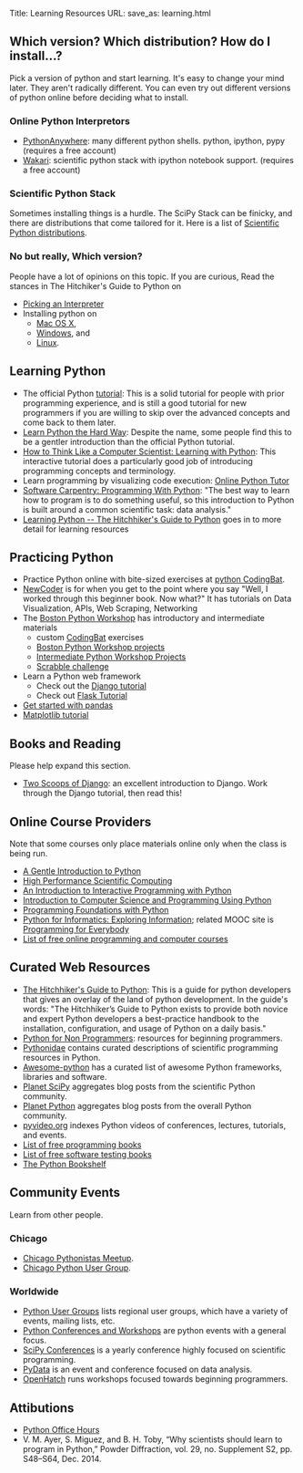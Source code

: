 Title: Learning Resources
URL:
save_as: learning.html

## Which version? Which distribution? How do I install...?

Pick a version of python and start learning. It's easy to change your mind
later. They aren't radically different. You can even try out different
versions of python online before deciding what to install.

### Online Python Interpretors

* [PythonAnywhere](https://www.pythonanywhere.com/): many different python shells. python, ipython, pypy (requires a free account)
* [Wakari](https://www.wakari.io/): scientific python stack with ipython notebook support. (requires a free account)

### Scientific Python Stack

Sometimes installing things is a hurdle. The SciPy Stack can be finicky, and
there are distributions that come tailored for it. Here
is a list of [Scientific Python distributions](http://www.scipy.org/install.html).

### No but really, Which version?

People have a lot of opinions on this topic. If you are curious, Read the stances in
The Hitchiker's Guide to Python on
* [Picking an Interpreter](http://python-guide.readthedocs.org/en/latest/starting/which-python/)
* Installing python on
    * [Mac OS X](http://docs.python-guide.org/en/latest/starting/install/osx/),
    * [Windows](http://docs.python-guide.org/en/latest/starting/install/win/), and
    * [Linux](http://docs.python-guide.org/en/latest/starting/install/linux).

## Learning Python

* The official Python [tutorial](http://docs.python.org/tutorial/): This is a
  solid tutorial for people with prior programming experience, and is still a
  good tutorial for new programmers if you are willing to skip over the advanced
  concepts and come back to them later.
* [Learn Python the Hard Way](http://learnpythonthehardway.org/book): Despite
  the name, some people find this to be a gentler introduction than the
  official Python tutorial.
* [How to Think Like a Computer Scientist: Learning with
  Python](http://interactivepython.org/runestone/static/thinkcspy/index.html):
  This interactive tutorial does a particularly good job of introducing
  programming concepts and terminology.
* Learn programming by visualizing code execution: [Online Python Tutor](http://www.pythontutor.com/)
* [Software Carpentry: Programming With Python](http://software-carpentry.org/v5/novice/python/index.html):
  "The best way to learn how to program is to do something useful, so this
  introduction to Python is built around a common scientific task: data
  analysis."
* [Learning Python -- The Hitchhiker's Guide to Python](http://docs.python-guide.org/en/latest/intro/learning/) goes in
  to more detail for learning resources

## Practicing Python

* Practice Python online with bite-sized exercises at [python CodingBat](http://codingbat.com/python).
* [NewCoder](http://newcoder.io/) is for when you get to the point where you
  say "Well, I worked through this beginner book. Now what?" It has tutorials
  on Data Visualization, APIs, Web Scraping, Networking
* The [Boston Python Workshop](http://bostonpythonworkshop.com/) has introductory and intermediate materials
    * custom [CodingBat](http://openhatch.org/wiki/CodingBat) exercises
    * [Boston Python Workshop projects](https://openhatch.org/wiki/Boston_Python_Workshop_6/Saturday_projects)
    * [Intermediate Python Workshop Projects](http://bit.ly/intermediate-python-projects)
    * [Scrabble challenge](https://openhatch.org/wiki/Scrabble_challenge)
* Learn a Python web framework
    * Check out the [Django tutorial](https://docs.djangoproject.com/en/1.6/intro/tutorial01/)
    * Check out [Flask Tutorial](http://flask.pocoo.org/docs/tutorial/#tutorial)
* [Get started with pandas](http://pandas.pydata.org/pandas-docs/stable/10min.html)
* [Matplotlib tutorial](http://matplotlib.sourceforge.net/users/pyplot_tutorial.html)

## Books and Reading

Please help expand this section.

* [Two Scoops of Django](http://twoscoopspress.org/collections/everything): an excellent introduction to
  Django. Work through the Django tutorial, then read this!

## Online Course Providers

Note that some courses only place materials online only when the class is being run.

* [A Gentle Introduction to Python](http://mechanicalmooc.org/)
* [High Performance Scientific Computing](https://www.coursera.org/course/scicomp)
* [An Introduction to Interactive Programming with Python](https://www.coursera.org/course/interactivepython)
* [Introduction to Computer Science and Programming Using Python](https://www.edx.org/course/mitx/mitx-6-00-1x-introduction-computer-1841#.U9Fbr9b4tRh)
* [Programming Foundations with Python](https://www.udacity.com/course/ud036)
* [Python for Informatics: Exploring Information](http://pythonlearn.com/); related MOOC site is [Programming for Everybody](https://www.coursera.org/course/pythonlearn)
* [List of free online programming and computer courses](https://github.com/fffaraz/free-programming-courses)

## Curated Web Resources

* [The Hitchhiker's Guide to Python](http://python-guide.readthedocs.org/en/latest/): This is a guide for
  python developers that gives an overlay of the land of python development. In
  the guide's words: "The Hitchhiker’s Guide to Python exists to provide both
  novice and expert Python developers a best-practice handbook to the
  installation, configuration, and usage of Python on a daily basis."
* [Python for Non Programmers](https://wiki.python.org/moin/BeginnersGuide/NonProgrammers): resources for beginning programmers.
* [Pythonidae](http://svaksha.github.io/pythonidae) contains curated descriptions of scientific programming resources in Python.
* [Awesome-python](https://github.com/vinta/awesome-python) has a curated list of awesome Python frameworks, libraries and software. 
* [Planet SciPy](http://planet.scipy.org/) aggregates blog posts from the scientific Python community.
* [Planet Python](http://planet.python.org/) aggregates blog posts from the overall Python community.
* [pyvideo.org](http://pyvideo.org/) indexes Python videos of conferences, lectures, tutorials, and events.
* [List of free programming books](https://github.com/vhf/free-programming-books)
* [List of free software testing books](https://github.com/ligurio/free-software-testing-books)
* [The Python Bookshelf](https://github.com/OpenTechSchool/bookshelf/blob/master/python.md)

## Community Events

Learn from other people.

### Chicago

* [Chicago Pythonistas Meetup](http://www.meetup.com/ChicagoPythonistas/).
* [Chicago Python User Group](http://www.meetup.com/_ChiPy_/).

### Worldwide

* [Python User Groups](https://wiki.python.org/moin/LocalUserGroups) lists regional user groups, which have a variety of events, mailing lists, etc.
* [Python Conferences and Workshops](https://www.python.org/community/workshops/) are python events with a general focus.
* [SciPy Conferences](http://conference.scipy.org/) is a yearly conference highly focused on scientific programming.
* [PyData](http://pydata.org/) is an event and conference focused on data analysis.
* [OpenHatch](https://openhatch.org/events/) runs workshops focused towards beginning programmers.

## Attibutions

* [Python Office Hours](https://wiki.pumpingstationone.org/Python_Office_Hours)
* V. M. Ayer, S. Miguez, and B. H. Toby, “Why scientists should learn to
  program in Python,” Powder Diffraction, vol. 29, no. Supplement S2, pp.
  S48–S64, Dec. 2014.
